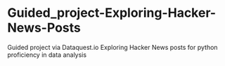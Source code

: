 # Guided_project-Exploring-Hacker-News-Posts
Guided project via Dataquest.io Exploring Hacker News posts for python proficiency in data analysis
